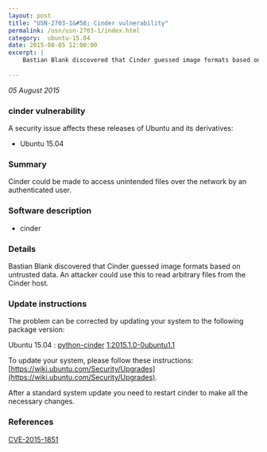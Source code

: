 ```yaml
---
layout: post
title: "USN-2703-1&#58; Cinder vulnerability"
permalink: /usn/usn-2703-1/index.html
category:  ubuntu-15.04
date: 2015-08-05 12:00:00
excerpt: |
    Bastian Blank discovered that Cinder guessed image formats based on untrusted data. An attacker could use this to read arbitrary files from the Cinder host. 
    
--- 
```

 
 

*05 August 2015*

### cinder vulnerability

A security issue affects these releases of Ubuntu and its derivatives:

* Ubuntu 15.04

### Summary

Cinder could be made to access unintended files over the network by an authenticated user.

### Software description

* cinder 

### Details

Bastian Blank discovered that Cinder guessed image formats based on untrusted data. An attacker could use this to read arbitrary files from the Cinder host. 

### Update instructions

The problem can be corrected by updating your system to the following package version:

Ubuntu 15.04
 : [python-cinder](https://launchpad.net/ubuntu/+source/cinder) <span> [1:2015.1.0-0ubuntu1.1](https://launchpad.net/ubuntu/+source/cinder/1:2015.1.0-0ubuntu1.1) </span> 

To update your system, please follow these instructions: [https://wiki.ubuntu.com/Security/Upgrades](https://wiki.ubuntu.com/Security/Upgrades).

After a standard system update you need to restart cinder to make all the necessary changes. 

### References

 
 [CVE-2015-1851](http://people.ubuntu.com/~ubuntu-security/cve/CVE-2015-1851)
 

